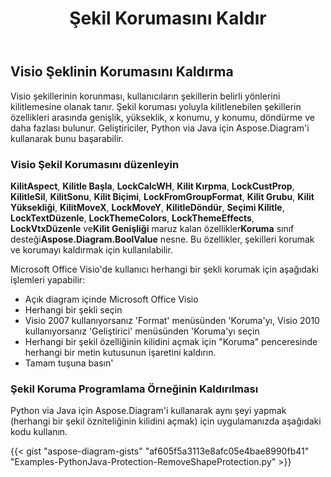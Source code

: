 ﻿---
title: Şekil Korumasını Kaldır
type: docs
weight: 20
url: /tr/python-java/remove-shape-protection/
description: Bu bölümde, Python via Java için Aspose.Diagram kullanılarak şekil korumasının nasıl kaldırılacağı açıklanmaktadır.
---
## **Visio Şeklinin Korumasını Kaldırma**
Visio şekillerinin korunması, kullanıcıların şekillerin belirli yönlerini kilitlemesine olanak tanır. Şekil koruması yoluyla kilitlenebilen şekillerin özellikleri arasında genişlik, yükseklik, x konumu, y konumu, döndürme ve daha fazlası bulunur. Geliştiriciler, Python via Java için Aspose.Diagram'i kullanarak bunu başarabilir.
### **Visio Şekil Korumasını düzenleyin**
**KilitAspect**, **Kilitle Başla**, **LockCalcWH**, **Kilit Kırpma**, **LockCustProp**, **KilitleSil**, **KilitSonu**, **Kilit Biçimi**, **LockFromGroupFormat**, **Kilit Grubu**, **Kilit Yüksekliği**, **KilitMoveX**, **LockMoveY**, **KilitleDöndür**, **Seçimi Kilitle**, **LockTextDüzenle**, **LockThemeColors**, **LockThemeEffects**, **LockVtxDüzenle** ve**Kilit Genişliği** maruz kalan özellikler**Koruma** sınıf desteği**Aspose.Diagram.BoolValue** nesne. Bu özellikler, şekilleri korumak ve korumayı kaldırmak için kullanılabilir.

Microsoft Office Visio'de kullanıcı herhangi bir şekli korumak için aşağıdaki işlemleri yapabilir:

- Açık diagram içinde Microsoft Office Visio
- Herhangi bir şekli seçin
- Visio 2007 kullanıyorsanız 'Format' menüsünden 'Koruma'yı, Visio 2010 kullanıyorsanız 'Geliştirici' menüsünden 'Koruma'yı seçin
- Herhangi bir şekil özelliğinin kilidini açmak için "Koruma" penceresinde herhangi bir metin kutusunun işaretini kaldırın.
- Tamam tuşuna basın'

### **Şekil Koruma Programlama Örneğinin Kaldırılması**
Python via Java için Aspose.Diagram'i kullanarak aynı şeyi yapmak (herhangi bir şekil özniteliğinin kilidini açmak) için uygulamanızda aşağıdaki kodu kullanın.

{{< gist "aspose-diagram-gists" "af605f5a3113e8afc05e4bae8990fb41" "Examples-PythonJava-Protection-RemoveShapeProtection.py" >}}

